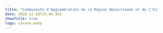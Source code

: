 ```yaml
---
title: "Communauté d'Agglomération de la Région Nazairienne et de l'Estuaire"
date: 2020-12-28T15:46:34Z
showTitle: true
logo: carene.webp
---
```

